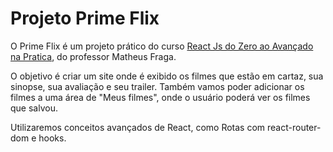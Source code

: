 # Projeto Prime Flix

O Prime Flix é um projeto prático do curso [React Js do Zero ao Avançado na Pratica](https://www.udemy.com/course/curso-reactjs/?couponCode=ST4MT240225A), do professor Matheus Fraga.

O objetivo é criar um site onde é exibido os filmes que estão em cartaz, sua sinopse, sua avaliação e seu trailer. Também vamos poder adicionar os filmes a uma área de "Meus filmes", onde o usuário poderá ver os filmes que salvou.

Utilizaremos conceitos avançados de React, como Rotas com react-router-dom e hooks.
